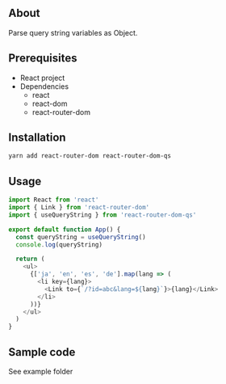 ## About

Parse query string variables as Object.

## Prerequisites

- React project
- Dependencies
  - react
  - react-dom
  - react-router-dom

## Installation

```sh
yarn add react-router-dom react-router-dom-qs
```

## Usage

```javascript
import React from 'react'
import { Link } from 'react-router-dom'
import { useQueryString } from 'react-router-dom-qs'

export default function App() {
  const queryString = useQueryString()
  console.log(queryString)

  return (
    <ul>
      {['ja', 'en', 'es', 'de'].map(lang => (
        <li key={lang}>
          <Link to={`/?id=abc&lang=${lang}`}>{lang}</Link>
        </li>
      ))}
    </ul>
  )
}
```

## Sample code

See example folder
